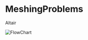 # MeshingProblems
Altair

![FlowChart](https://user-images.githubusercontent.com/29740347/117587450-0655f880-b0ec-11eb-99e7-a8dc3a15e762.png)
